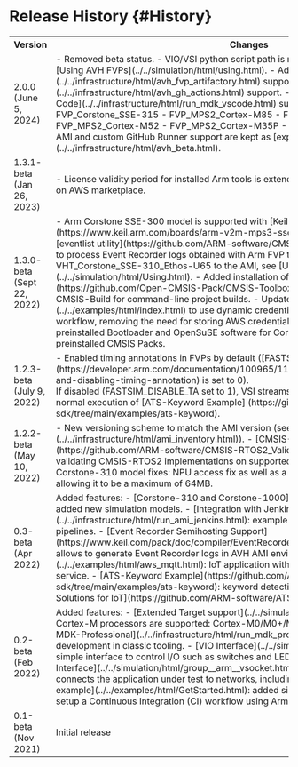 # Release History {#History}

<table>
<tr>
<th>Version</th>
<th>Changes</th>
</tr>
<tr>
<td>2.0.0 (June 5, 2024)</td>
<td>
 - Removed beta status.
 - VIO/VSI python script path is moved into model configuration. See [Using AVH FVPs](../../simulation/html/using.html).
 - Added [Arm Tools Artifactory](../../infrastructure/html/avh_fvp_artifactory.html) support.
 - Added [Arm GitHub Actions](../../infrastructure/html/avh_gh_actions.html) support.
 - Added [Arm Keil Studio for VS Code](../../infrastructure/html/run_mdk_vscode.html) support.
 - Added AVH FVP models:
   - FVP_Corstone_SSE-315
   - FVP_MPS2_Cortex-M85
   - FVP_MPS2_Cortex-M55
   - FVP_MPS2_Cortex-M52
   - FVP_MPS2_Cortex-M35P
 - Reworked documentation
 - AWS AMI and custom GitHub Runner support are kept as [experimental](../../infrastructure/html/avh_beta.html).
</td>
</tr>
<tr>
<td>1.3.1-beta (Jan 26, 2023)</td>
<td>
 - License validity period for installed Arm tools is extended.
 - EULA for AVH AMI is updated on AWS marketplace.
</td>
</tr>
<tr>
<td>1.3.0-beta (Sept 22, 2022)</td>
<td>
 - Arm Corstone SSE-300 model is supported with [Keil Studio Cloud](https://www.keil.arm.com/boards/arm-v2m-mps3-sse-300-fvp-610bb98/).
 - Provided [eventlist utility](https://github.com/ARM-software/CMSIS-View/tree/main/tools/eventlist) to process Event Recorder logs obtained with Arm FVP targets.
 - Added new FVP model - VHT_Corstone_SSE-310_Ethos-U65 to the AMI, see [Using Arm Fixed Virtual Platforms](../../simulation/html/Using.html).
 - Added installation of [CMSIS-Toolbox v1.0.0](https://github.com/Open-CMSIS-Pack/CMSIS-Toolbox) to the AMI, that also includes CMSIS-Build for command-line project builds.
 - Updated [examples](../../examples/html/index.html) to use dynamic credentials (IAM Role) in the GitHub CI workflow, removing the need for storing AWS credentials in GitHub Secrets.
 - Removed preinstalled Bootloader and OpenSuSE software for Corstone-1000.
 - Removed preinstalled CMSIS Packs.
</td>
</tr>
<tr>
<td>1.2.3-beta (July 9, 2022)</td>
<td>
 - Enabled timing annotations in FVPs by default ([FASTSIM_DISABLE_TA](https://developer.arm.com/documentation/100965/1117/Timing-Annotation/Enabling-and-disabling-timing-annotation) is set to 0).<br/>If disabled (FASTSIM_DISABLE_TA set to 1), VSI streams data too quickly and prevents normal execution of [ATS-Keyword Example] (https://github.com/ARM-software/open-iot-sdk/tree/main/examples/ats-keyword).
</td>
</tr>
<tr>
<td>1.2.2-beta (May 10, 2022)</td>
<td>
 - New versioning scheme to match the AMI version (see [AMI Inventory](../../infrastructure/html/ami_inventory.html)).
 - [CMSIS-RTOS2 Validation](https://github.com/ARM-software/CMSIS-RTOS2_Validation): Advanced test suite for validating CMSIS-RTOS2 implementations on supported Cortex-M cores runs using AVH.
 - Corstone-310 model fixes: NPU access fix as well as a parameter for the flash region size allowing it to be a maximum of 64MB.
</td>
</tr>
<tr>
<td>0.3-beta (Apr 2022)</td>
<td>Added features:
 - [Corstone-310 and Corstone-1000](../../simulation/html/Using.html): added new simulation models.
 - [Integration with Jenkins](../../infrastructure/html/run_ami_jenkins.html): example of AVH AMI usage in Jenkins CI pipelines.
 - [Event Recorder Semihosting Support](https://www.keil.com/pack/doc/compiler/EventRecorder/html/er_use.html#er_semihosting): allows to generate Event Recorder logs in AVH AMI environment.
 - [AWS MQTT Example](../../examples/html/aws_mqtt.html): IoT application with MQTT connectivity to AWS cloud service.
 - [ATS-Keyword Example](https://github.com/ARM-software/open-iot-sdk/tree/main/examples/ats-keyword): keyword detection application based on [Arm Total Solutions for IoT](https://github.com/ARM-software/ATS-Keyword/).
</td>
</tr>
<tr>
<td>0.2-beta (Feb 2022)</td>
<td>Added features:
 - [Extended Target support](../../simulation/html/Using.html): additional Cortex-M processors are supported: Cortex-M0/M0+/M3/M4/M7/M23/M33.
 - [Support in MDK-Professional](../../infrastructure/html/run_mdk_pro.html): enables desktop development in classic tooling.
 - [VIO Interface](../../simulation/html/group__arm__vio.html): simple interface to control I/O such as switches and LEDs via Python scripts.
 - [VSocket Interface](../../simulation/html/group__arm__vsocket.html): BSD socket interface that connects the application under test to networks, including public Internet.
 - [Get-Started example](../../examples/html/GetStarted.html): added simple example demonstrating how to setup a Continuous Integration (CI) workflow using Arm Virtual Hardware.
</td>
</tr>
<tr>
<td>0.1-beta (Nov 2021)</td>
<td>Initial release</td>
</tr>
</table>